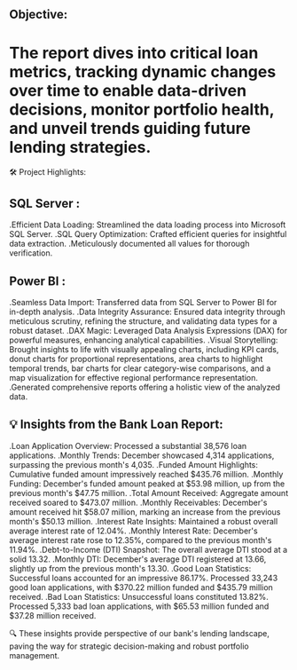 ## Objective:
# The report dives into critical loan metrics, tracking dynamic changes over time to enable data-driven decisions, monitor portfolio health, and unveil trends guiding future lending strategies.
🛠️ Project Highlights:
## SQL Server :
.Efficient Data Loading: Streamlined the data loading process into Microsoft SQL Server.
.SQL Query Optimization: Crafted efficient queries for insightful data extraction.
.Meticulously documented all values for thorough verification.
## Power BI :
.Seamless Data Import: Transferred data from SQL Server to Power BI for in-depth analysis.
.Data Integrity Assurance: Ensured data integrity through meticulous scrutiny, refining the structure, and validating data types for a robust dataset.
.DAX Magic: Leveraged Data Analysis Expressions (DAX) for powerful measures, enhancing analytical capabilities.
.Visual Storytelling: Brought insights to life with visually appealing charts, including KPI cards, donut charts for proportional representations, area charts to highlight temporal trends, bar charts for clear category-wise comparisons, and a map visualization for effective regional performance representation.
.Generated comprehensive reports offering a holistic view of the analyzed data.

## 💡 Insights from the Bank Loan Report:
.Loan Application Overview:
Processed a substantial 38,576 loan applications.
.Monthly Trends:
December showcased 4,314 applications, surpassing the previous month's 4,035.
.Funded Amount Highlights:
Cumulative funded amount impressively reached $435.76 million.
.Monthly Funding:
December's funded amount peaked at $53.98 million, up from the previous month's $47.75 million.
.Total Amount Received:
Aggregate amount received soared to $473.07 million.
.Monthly Receivables:
December's amount received hit $58.07 million, marking an increase from the previous month's $50.13 million.
.Interest Rate Insights:
Maintained a robust overall average interest rate of 12.04%.
.Monthly Interest Rate:
December's average interest rate rose to 12.35%, compared to the previous month's 11.94%.
.Debt-to-Income (DTI) Snapshot:
The overall average DTI stood at a solid 13.32.
.Monthly DTI:
December's average DTI registered at 13.66, slightly up from the previous month's 13.30.
.Good Loan Statistics:
Successful loans accounted for an impressive 86.17%.
 Processed 33,243 good loan applications, with $370.22 million funded and $435.79 million received.
.Bad Loan Statistics:
Unsuccessful loans constituted 13.82%.
 Processed 5,333 bad loan applications, with $65.53 million funded and $37.28 million received.

🔍 These insights provide perspective of our bank's lending landscape, paving the way for strategic decision-making and robust portfolio management.
